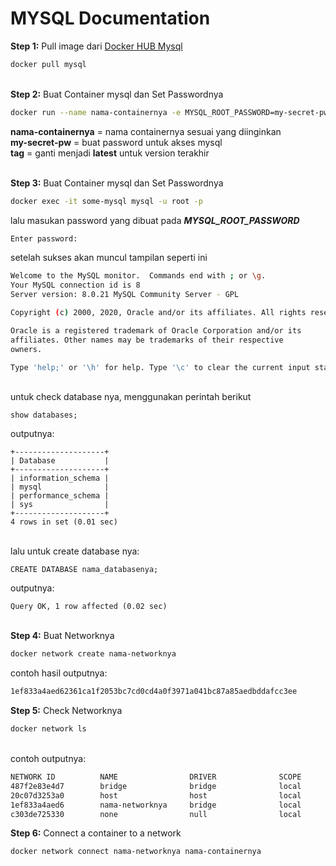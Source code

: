 # MYSQL Documentation


**Step 1:** Pull image dari [Docker HUB Mysql](https://hub.docker.com/_/mysql)
```bash
docker pull mysql
```
\
**Step 2:** Buat Container mysql dan Set Passwordnya
```bash
docker run --name nama-containernya -e MYSQL_ROOT_PASSWORD=my-secret-pw -d mysql:tag
```
**nama-containernya** = nama containernya sesuai yang diinginkan\
**my-secret-pw** = buat password untuk akses mysql\
**tag** = ganti menjadi **latest** untuk version terakhir

\
**Step 3:** Buat Container mysql dan Set Passwordnya
```bash
docker exec -it some-mysql mysql -u root -p
```

lalu masukan password yang  dibuat pada ***MYSQL_ROOT_PASSWORD***
```bash
Enter password:
```

setelah sukses akan muncul tampilan seperti ini
```bash
Welcome to the MySQL monitor.  Commands end with ; or \g.
Your MySQL connection id is 8
Server version: 8.0.21 MySQL Community Server - GPL

Copyright (c) 2000, 2020, Oracle and/or its affiliates. All rights reserved.

Oracle is a registered trademark of Oracle Corporation and/or its
affiliates. Other names may be trademarks of their respective
owners.

Type 'help;' or '\h' for help. Type '\c' to clear the current input statement.
```
\
untuk check database nya, menggunakan perintah berikut
```mysql
show databases;
```
outputnya:
```mysql
+--------------------+
| Database           |
+--------------------+
| information_schema |
| mysql              |
| performance_schema |
| sys                |
+--------------------+
4 rows in set (0.01 sec)
```
\
lalu untuk create database nya:

```mysql
CREATE DATABASE nama_databasenya;
```
outputnya:
```mysql
Query OK, 1 row affected (0.02 sec)
```

\
**Step 4:** Buat Networknya
```bash
docker network create nama-networknya
```

contoh hasil outputnya:
```bash
1ef833a4aed62361ca1f2053bc7cd0cd4a0f3971a041bc87a85aedbddafcc3ee
```

**Step 5:** Check Networknya
```bash
docker network ls
```
\
contoh outputnya:
```bash
NETWORK ID          NAME                DRIVER              SCOPE
487f2e83e4d7        bridge              bridge              local
20c07d3253a0        host                host                local
1ef833a4aed6        nama-networknya     bridge              local
c303de725330        none                null                local
```


**Step 6:** Connect a container to a network
```bash
docker network connect nama-networknya nama-containernya
```